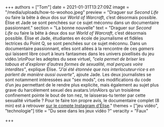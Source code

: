 +++
authors = ["Tom"]
date = 2021-01-31T13:27:09Z
image = "/media/uploads/how-to-woohoo.jpeg"
preview = "Draguer sur _Second Life_ ou faire la bête à deux dos sur _World of Warcraft_, c’est désormais possible. Élise et Jade se sont penchées sur ce sujet méconnu dans un documentaire passionnant."
section = "La bonne nouvelle"
text = "Draguer sur _Second Life_ ou faire la bête à deux dos sur _World of Warcraft_, c’est désormais possible. Élise et Jade, étudiantes en école de journalisme et fidèles lectrices du Point Q, se sont penchées sur ce sujet méconnu. Dans un documentaire passionnant, elles sont allées à la rencontre de ces _gamers_ qui laissent libre court à leurs fantasmes dans les univers pixellisés du jeu vidéo.\n\nPour les adeptes du sexe virtuel, _\"cela permet de briser les tabous et d’explorer d’autres formes de sexualité, mal perçues voire interdites\"_, explique Élise. _\"J’ai été étonnée que nos interlocuteur·rice·s en parlent de manière aussi ouverte\"_, ajoute Jade. Les deux journalistes se sont notamment intéressées aux \"sex mods\", ces modifications du code d’un jeu permettant de le rendre plus explicite, mais également au sujet plus grave du harcèlement sexuel des avatars.\n\nAlors qu’un troisième confinement pointe le bout de ton nez, te laisseras-tu tenter par cette sexualité virtuelle&nbsp;? Pour te faire ton propre avis, le documentaire complet (8 min) est à retrouver [sur le compte Instagram d’Élise](https://www.instagram.com/tv/CJrSTsxiysz/)."
themes = ["jeu vidéo", "technologie"]
title = "Du sexe dans les jeux vidéo&nbsp;?"
veracity = "Faux"

+++
